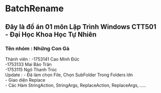 # BatchRename

## Đây là đồ án 01 môn Lập Trình Windows CTT501 - Đại Học Khoa Học Tự Nhiên
### Tên nhóm : Những Con Gà
Thành viên : -1753141 Cao Minh Đức  
             -1753133 Mai Bảo Trân  
             -1753115 Ngô Thanh Trúc  
Update : - Đã làm chọn File, Chọn SubFolder Trong Folders lớn  
         - Giao diện Replace  
         - Các Hàm StringAction, StringArgs, ReplaceAction, ReplaceArgs, .....  

